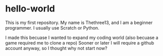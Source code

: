 # hello-world
This is my first repository.
My name is Thethree13, and I am a beginner programmer. I usually use Scratch or Python.

I made this becuase I wanted to expand my coding world (also becuase a game required me to clone a repo)
Sooner or later I will require a github account anyway, so I thought why not start now?
